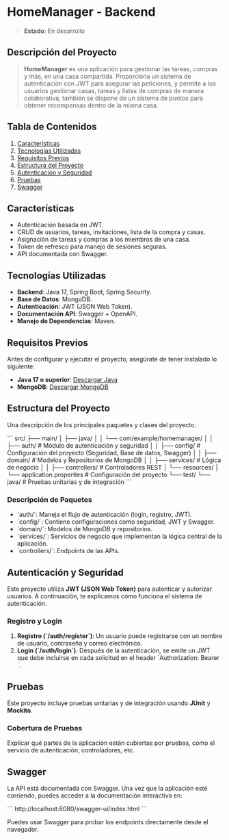 
# **HomeManager - Backend**

> **Estado**: En desarrollo

## **Descripción del Proyecto**

> **HomeManager** es una aplicación para gestionar las tareas, compras y más, en una casa compartida. Proporciona un sistema de autenticación con JWT para asegurar las peticiones, y permite a los usuarios gestionar casas, tareas y listas de compras de manera colaborativa, también se dispone de un sistema de puntos para obtener recompensas dentro de la misma casa.

## **Tabla de Contenidos**
1. [Características](#características)
2. [Tecnologías Utilizadas](#tecnologías-utilizadas)
3. [Requisitos Previos](#requisitos-previos)
4. [Estructura del Proyecto](#estructura-del-proyecto)
5. [Autenticación y Seguridad](#autenticación-y-seguridad)
6. [Pruebas](#pruebas)
7. [Swagger](#swagger)

## **Características**
- Autenticación basada en JWT.
- CRUD de usuarios, tareas, invitaciones, lista de la compra y casas.
- Asignación de tareas y compras a los miembros de una casa.
- Token de refresco para manejo de sesiones seguras.
- API documentada con Swagger.

## **Tecnologías Utilizadas**
- **Backend**: Java 17, Spring Boot, Spring Security.
- **Base de Datos**: MongoDB.
- **Autenticación**: JWT (JSON Web Token).
- **Documentación API**: Swagger + OpenAPI.
- **Manejo de Dependencias**: Maven.

## **Requisitos Previos**
Antes de configurar y ejecutar el proyecto, asegúrate de tener instalado lo siguiente:

- **Java 17 o superior**: [Descargar Java](https://www.oracle.com/java/technologies/javase-jdk17-downloads.html)
- **MongoDB**: [Descargar MongoDB](https://www.mongodb.com/try/download/community)

## **Estructura del Proyecto**

Una descripción de los principales paquetes y clases del proyecto.

\`\`\`
src/
├── main/
│   ├── java/
│   │   └── com/example/homemanager/
│   │       ├── auth/              # Módulo de autenticación y seguridad
│   │       ├── config/            # Configuración del proyecto (Seguridad, Base de datos, Swagger)
│   │       ├── domain/            # Modelos y Repositorios de MongoDB
│   │       ├── services/          # Lógica de negocio
│   │       ├── controllers/       # Controladores REST
│   └── resources/
│       └── application.properties # Configuración del proyecto
└── test/
    └── java/                      # Pruebas unitarias y de integración
\`\`\`

### **Descripción de Paquetes**
- \`auth/\`: Maneja el flujo de autenticación (login, registro, JWT).
- \`config/\`: Contiene configuraciones como seguridad, JWT y Swagger.
- \`domain/\`: Modelos de MongoDB y repositorios.
- \`services/\`: Servicios de negocio que implementan la lógica central de la aplicación.
- \`controllers/\`: Endpoints de las APIs.

## **Autenticación y Seguridad**
Este proyecto utiliza **JWT (JSON Web Token)** para autenticar y autorizar usuarios. A continuación, te explicamos cómo funciona el sistema de autenticación.

### **Registro y Login**

1. **Registro (\`/auth/register\`)**: Un usuario puede registrarse con un nombre de usuario, contraseña y correo electrónico.
2. **Login (\`/auth/login\`)**: Después de la autenticación, se emite un JWT que debe incluirse en cada solicitud en el header \`Authorization: Bearer <token>\`.

## **Pruebas**

Este proyecto incluye pruebas unitarias y de integración usando **JUnit** y **Mockito**.

### **Cobertura de Pruebas**
Explicar qué partes de la aplicación están cubiertas por pruebas, como el servicio de autenticación, controladores, etc.

## **Swagger**

La API está documentada con Swagger. Una vez que la aplicación esté corriendo, puedes acceder a la documentación interactiva en:

\`\`\`
http://localhost:8080/swagger-ui/index.html
\`\`\`

Puedes usar Swagger para probar los endpoints directamente desde el navegador.


